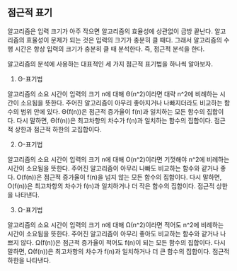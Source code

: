 ## 점근적 표기

알고리즘은 입력 크기가 아주 작으면 알고리즘의 효율성에 상관없이 금방 끝난다. 알고리즘의 효율성이 문제가 되는 것은 입력의 크기가 충분히 클 때다. 그래서 알고리즘의 수행 시간은 항상 입력의 크기가 충분히 클 때 분석한다. 즉, 점근적 분석을 한다.


알고리즘의 분석에 사용하는 대표적인 세 가지 점근적 표기법을 하나씩 알아보자.



1. Θ-표기법

알고리즘의 소요 시간이 입력의 크기 n에 대해 Θ(n^2)이라면 대략 n^2에 비례하는 시간이 소요됨을 뜻한다. 주어진 알고리즘이 아무리 좋아지거나 나빠지더라도 비교하는 함수의 범위 안에 있다. Θ(f(n))은 점근적 증가율이 f(n)과 일치하는 모든 함수의 집합이다. 다시 말하면, Θ(f(n))은 최고차항의 차수가 f(n)과 일치하는 함수의 집합이다. 점근적 상한과 점근적 하한의 교집합이다.



2. O-표기법

알고리즘의 소요 시간이 입력의 크기 n에 대해 O(n^2)이라면 기껏해야 n^2에 비례하는 시간이 소요됨을 뜻한다. 주어진 알고리즘이 아무리 나빠도 비교하는 함수와 같거나 좋다. O(f(n))은 점근적 증가율이 f(n)을 넘지 않는 모든 함수의 집합이다. 다시 말하면, O(f(n))은 최고차항의 차수가 f(n)과 일치하거나 더 작은 함수의 집합이다. 점근적 상한을 나타낸다.



3. Ω-표기법

알고리즘의 소요 시간이 입력의 크기 n에 대해 Ω(n^2)이라면 적어도 n^2에 비례하는 시간이 소요됨을 뜻한다. 주어진 알고리즘이 아무리 좋아도 비교하는 함수와 같거나 나쁘지 않다. Ω(f(n))은 점근적 증가율이 적어도 f(n)이 되는 모든 함수의 집합이다. 다시 말하면, Ω(f(n))은 최고차항의 차수가 f(n)과 일치하거나 더 큰 함수의 집합이다. 점근적 하한을 나타낸다.
